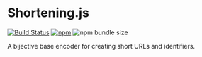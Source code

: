 # Shortening.js
[![Build Status](https://img.shields.io/travis/com/neilvallon/shortening.js/master.svg)](https://travis-ci.com/neilvallon/shortening.js) [![npm](https://img.shields.io/npm/v/shortening.svg)](https://www.npmjs.com/package/shortening) ![npm bundle size](https://img.shields.io/bundlephobia/minzip/shortening.svg)

A bijective base encoder for creating short URLs and identifiers.
